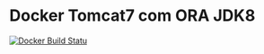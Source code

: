 # Docker Tomcat7 com ORA JDK8 

[![Docker Build Statu](https://img.shields.io/docker/build/rdemorais/tomcat7.svg?style=plastic)]()